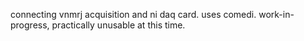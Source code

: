 connecting vnmrj acquisition and ni daq card. uses comedi.
work-in-progress, practically unusable at this time.
